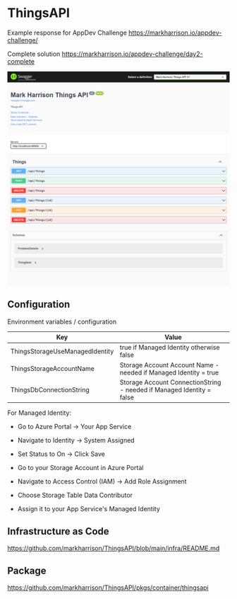﻿# ThingsAPI

Example response for AppDev Challenge <https://markharrison.io/appdev-challenge/>

Complete solution <https://markharrison.io/appdev-challenge/day2-complete>

![](docs/scrn1.png)


## Configuration

Environment variables / configuration 

| Key          | Value     |  
|--------------|-----------| 
| ThingsStorageUseManagedIdentity | true if Managed Identity otherwise false  |  
| ThingsStorageAccountName | Storage Account Account Name - needed if Managed Identity = true |  
| ThingsDbConnectionString | Storage Account ConnectionString - needed if Managed Identity = false |  

For Managed Identity:

- Go to Azure Portal → Your App Service
- Navigate to Identity → System Assigned
- Set Status to On → Click Save

- Go to your Storage Account in Azure Portal
- Navigate to Access Control (IAM) → Add Role Assignment
- Choose Storage Table Data Contributor
- Assign it to your App Service's Managed Identity
 

## Infrastructure as Code

<https://github.com/markharrison/ThingsAPI/blob/main/infra/README.md>


## Package 

<https://github.com/markharrison/ThingsAPI/pkgs/container/thingsapi>